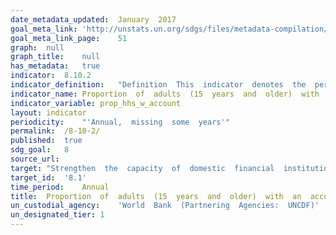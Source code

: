 ```yaml
---	
date_metadata_updated:	January  2017
goal_meta_link:	'http://unstats.un.org/sdgs/files/metadata-compilation/Metadata-Goal-8.pdf'
goal_meta_link_page:	51
graph:	null
graph_title:	null
has_metadata:	true
indicator:	8.10.2
indicator_definition:	"Definition  This  indicator  denotes  the  percentage  of  respondents  who  report  having  an  account  (by  themselves  or  together  with  someone  else)  at  a  bank  or  another  type  of  financial  institution;  having  a  debit  card  in  their  own  name;  receiving  wages,  government  transfers,  or  payments  for  agricultural  products  into  an  account  or  through  a  mobile  phone  at  a  financial  institution  in  the  past  12  months;  paying  utility  bills  or  school  fees  from  an  account  at  a  financial  institution  in  the  past  12  months;  receiving  wages  or  government  transfers  into  a  card  in  the  past  12  months;  or  personally  using  a  mobile  phone  to  pay  bills  or  to  send  or  receive  money  through  a  GSM  Association  (GSMA)  Mobile  Money  for  the  Unbanked  (MMU)  service  in  the  past  12  months  (%  age  15+)  Concepts  Account  (%  age  15+):  The  percentage  of  respondents  who  report  having  an  account  (by  themselves  or  together  with  someone  else)  at  a  bank  or  another  type  of  financial  institution  (see  definition  for  ""account  at  a  financial  institution"")  or  personally  using  a  mobile  money  service  in  the  past  12  months  (see  definition  for  ""mobile  money  account"")."
indicator_name:	Proportion  of  adults  (15  years  and  older)  with  an  account  at  a  bank  or  other  financial  institution  or  with  a  mobile-money-service  provider
indicator_variable:	prop_hhs_w_account
layout:	indicator
periodicity:	"'Annual,  missing  some  years'"
permalink:	/8-10-2/
published:	true
sdg_goal:	8
source_url:	
target:	"Strengthen  the  capacity  of  domestic  financial  institutions  to  encourage  and  expand  access  to  banking,  insurance  and  financial  services  for  all."
target_id:	'8.1'
time_period:	Annual
title:	Proportion  of  adults  (15  years  and  older)  with  an  account  at  a  bank  or  other  financial  institution  or  with  a  mobile-money-service  provider
un_custodial_agency:	'World  Bank  (Partnering  Agencies:  UNCDF)'
un_designated_tier:	1
---	
```

